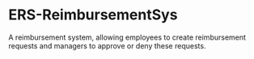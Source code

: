 # ERS-ReimbursementSys
A reimbursement system, allowing employees to create reimbursement requests and managers to approve or deny these requests.
